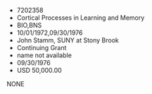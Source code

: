 * 7202358
* Cortical Processes in Learning and Memory
* BIO,BNS
* 10/01/1972,09/30/1976
* John Stamm, SUNY at Stony Brook
* Continuing Grant
*   name not available
* 09/30/1976
* USD 50,000.00

NONE